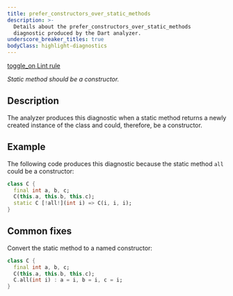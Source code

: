 ```yaml
---
title: prefer_constructors_over_static_methods
description: >-
  Details about the prefer_constructors_over_static_methods
  diagnostic produced by the Dart analyzer.
underscore_breaker_titles: true
bodyClass: highlight-diagnostics
---
```


<div class="tags">
  <a class="tag-label"
      href="/tools/linter-rules/prefer_constructors_over_static_methods"
      title="Learn about the lint rule that enables this diagnostic."
      aria-label="Learn about the lint rule that enables this diagnostic."
      target="_blank">
    <span class="material-symbols" aria-hidden="true">toggle_on</span>
    <span>Lint rule</span>
  </a>
</div>

_Static method should be a constructor._

## Description

The analyzer produces this diagnostic when a static method returns a newly
created instance of the class and could, therefore, be a constructor.

## Example

The following code produces this diagnostic because the static method
`all` could be a constructor:

```dart
class C {
  final int a, b, c;
  C(this.a, this.b, this.c);
  static C [!all!](int i) => C(i, i, i);
}
```

## Common fixes

Convert the static method to a named constructor:

```dart
class C {
  final int a, b, c;
  C(this.a, this.b, this.c);
  C.all(int i) : a = i, b = i, c = i;
}
```

